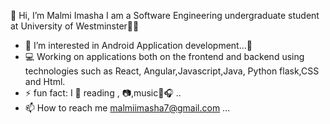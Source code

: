 👋 Hi, I’m Malmi Imasha
        I am a Software Engineering undergraduate student at University of Westminster👩‍🎓
    
- 👀 I’m interested in Android Application development...📱
- 💻 Working on applications both on the frontend and backend using technologies such as React, Angular,Javascript,Java, Python flask,CSS and Html.
- ⚡ fun fact: I 🧡 reading , 📷,music🎵🎧 ..
- 📫 How to reach me malmiimasha7@gmail.com ...



